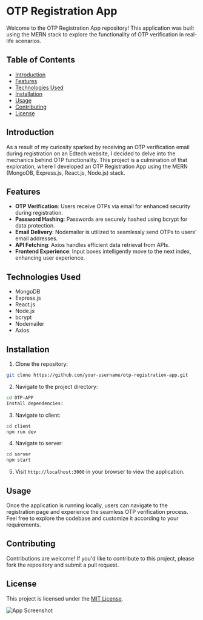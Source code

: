 # OTP Registration App

Welcome to the OTP Registration App repository! This application was built using the MERN stack to explore the functionality of OTP verification in real-life scenarios.

## Table of Contents

- [Introduction](#introduction)
- [Features](#features)
- [Technologies Used](#technologies-used)
- [Installation](#installation)
- [Usage](#usage)
- [Contributing](#contributing)
- [License](#license)

## Introduction

As a result of my curiosity sparked by receiving an OTP verification email during registration on an Edtech website, I decided to delve into the mechanics behind OTP functionality. This project is a culmination of that exploration, where I developed an OTP Registration App using the MERN (MongoDB, Express.js, React.js, Node.js) stack.

## Features

- **OTP Verification**: Users receive OTPs via email for enhanced security during registration.
- **Password Hashing**: Passwords are securely hashed using bcrypt for data protection.
- **Email Delivery**: Nodemailer is utilized to seamlessly send OTPs to users' email addresses.
- **API Fetching**: Axios handles efficient data retrieval from APIs.
- **Frontend Experience**: Input boxes intelligently move to the next index, enhancing user experience.

## Technologies Used

- MongoDB
- Express.js
- React.js
- Node.js
- bcrypt
- Nodemailer
- Axios



## Installation

1. Clone the repository:

```bash
git clone https://github.com/your-username/otp-registration-app.git
```


2. Navigate to the project directory:

```bash
cd OTP-APP
Install dependencies:
```

3. Navigate to client:

```bash
cd client
npm run dev
```
4. Navigate to server:

```bash
cd server
npm start
```



5. Visit `http://localhost:3000` in your browser to view the application.

## Usage

Once the application is running locally, users can navigate to the registration page and experience the seamless OTP verification process. Feel free to explore the codebase and customize it according to your requirements.

## Contributing

Contributions are welcome! If you'd like to contribute to this project, please fork the repository and submit a pull request.

## License

This project is licensed under the [MIT License](LICENSE).



![App Screenshot]('otp.png')

